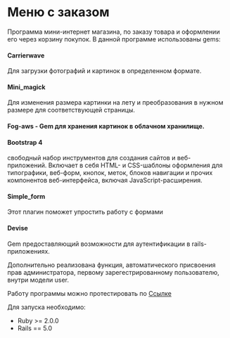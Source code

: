 # Меню с заказом

Программа мини-интернет магазина, по заказу товара и оформлении его через корзину покупок. 
В данной программе использованы gems:

#### Carrierwave
Для загрузки фотографий и картинок в определенном формате.

#### Mini_magick
Для изменения размера картинки на лету и преобразования в нужном размере для 
соответствующей страницы.

#### Fog-aws - Gem для хранения картинок в облачном хранилище.

#### Bootstrap 4
свободный набор инструментов для создания сайтов
 и веб-приложений. Включает в себя HTML- и CSS-шаблоны оформления для типографики, веб-форм, кнопок, 
 меток, блоков навигации и прочих компонентов веб-интерфейса, включая JavaScript-расширения.

#### Simple_form 
Этот плагин поможет упростить работу с формами

#### Devise
Gem предоставляющий возможности для аутентификации в rails-приложениях. 

Дополнительно реализована функция, автоматического присвоения прав администратора, первому 
зарегестрированному пользователю, внутри модели user.

Работу программы можно протестировать по [Ссылке](https://cafeteria-jetruby.herokuapp.com/ )

Для запуска необходимо:
- Ruby >= 2.0.0
- Rails == 5.0
